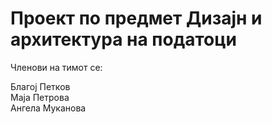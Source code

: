 # Проект по предмет Дизајн и архитектура на податоци








Членови на тимот се:

Благој Петков  
Маја Петрова  
Ангела Муканова  
 
